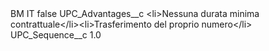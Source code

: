 <?xml version="1.0" encoding="UTF-8"?>
<CustomMetadata xmlns="http://soap.sforce.com/2006/04/metadata" xmlns:xsi="http://www.w3.org/2001/XMLSchema-instance" xmlns:xsd="http://www.w3.org/2001/XMLSchema">
    <label>BM IT</label>
    <protected>false</protected>
    <values>
        <field>UPC_Advantages__c</field>
        <value xsi:type="xsd:string">&lt;li&gt;Nessuna durata minima contrattuale&lt;/li&gt;&lt;li&gt;Trasferimento del proprio numero&lt;/li&gt;</value>
    </values>
    <values>
        <field>UPC_Sequence__c</field>
        <value xsi:type="xsd:double">1.0</value>
    </values>
</CustomMetadata>

